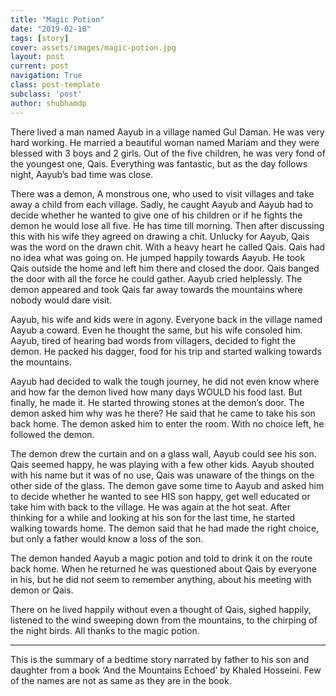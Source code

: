 ```yaml
---
title: "Magic Potion"
date: "2019-02-10"
tags: [story]
cover: assets/images/magic-potion.jpg
layout: post
current: post
navigation: True
class: post-template
subclass: 'post'
author: shubhamdp
---
```


There lived a man named Aayub in a village named Gul Daman. He was very hard working. He married a beautiful woman named Mariam and they were blessed with 3 boys and 2 girls. Out of the five children, he was very fond of the youngest one, Qais. Everything was fantastic, but as the day follows night, Aayub’s bad time was close.

There was a demon, A monstrous one, who used to visit villages and take away a child from each village. Sadly, he caught Aayub and Aayub had to decide whether he wanted to give one of his children or if he fights the demon he would lose all five. He has time till morning. Then after discussing this with his wife they agreed on drawing a chit. Unlucky for Aayub, Qais was the word on the drawn chit. With a heavy heart he called Qais. Qais had no idea what was going on. He jumped happily towards Aayub. He took Qais outside the home and left him there and closed the door. Qais banged the door with all the force he could gather. Aayub cried helplessly. The demon appeared and took Qais far away towards the mountains where nobody would dare visit.

Aayub, his wife and kids were in agony. Everyone back in the village named Aayub a coward. Even he thought the same, but his wife consoled him. Aayub, tired of hearing bad words from villagers, decided to fight the demon. He packed his dagger, food for his trip and started walking towards the mountains.

Aayub had decided to walk the tough journey, he did not even know where and how far the demon lived how many days WOULD his food last. But finally, he made it. He started throwing stones at the demon’s door. The demon asked him why was he there? He said that he came to take his son back home. The demon asked him to enter the room. With no choice left, he followed the demon.

The demon drew the curtain and on a glass wall, Aayub could see his son. Qais seemed happy, he was playing with a few other kids. Aayub shouted with his name but it was of no use, Qais was unaware of the things on the other side of the glass. The demon gave some time to Aayub and asked him to decide whether he wanted to see HIS son happy, get well educated or take him with back to the village. He was again at the hot seat. After thinking for a while and looking at his son for the last time, he started walking towards home. The demon said that he had made the right choice, but only a father would know a loss of the son.

The demon handed Aayub a magic potion and told to drink it on the route back home. When he returned he was questioned about Qais by everyone in his, but he did not seem to remember anything, about his meeting with demon or Qais.

There on he lived happily without even a thought of Qais, sighed happily, listened to the wind sweeping down from the mountains, to the chirping of the night birds. All thanks to the magic potion.

---

This is the summary of a bedtime story narrated by father to his son and daughter from a book ‘And the Mountains Echoed’ by Khaled Hosseini. Few of the names are not as same as they are in the book.
